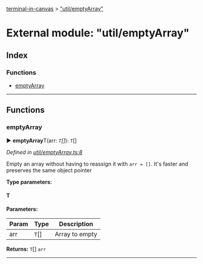 [terminal-in-canvas](../README.md) > ["util/emptyArray"](../modules/_util_emptyarray_.md)



# External module: "util/emptyArray"

## Index

### Functions

* [emptyArray](_util_emptyarray_.md#emptyarray)



---
## Functions
<a id="emptyarray"></a>

###  emptyArray

► **emptyArray**T(arr: *`T`[]*): `T`[]



*Defined in [util/emptyArray.ts:8](https://github.com/danikaze/terminal-in-canvas/blob/34567b2/src/util/emptyArray.ts#L8)*



Empty an array without having to reassign it with `arr = []`. It's faster and preserves the same object pointer


**Type parameters:**

#### T 
**Parameters:**

| Param | Type | Description |
| ------ | ------ | ------ |
| arr | `T`[]   |  Array to empty |





**Returns:** `T`[]
`arr`






___


